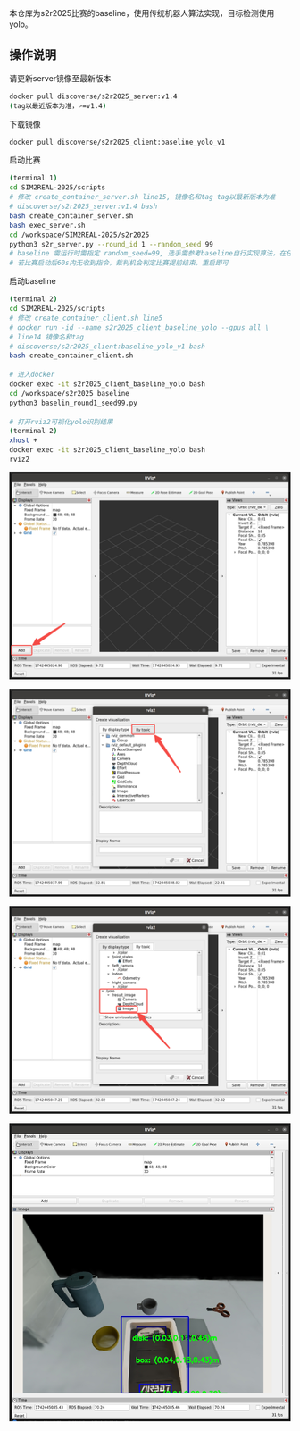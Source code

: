 本仓库为s2r2025比赛的baseline，使用传统机器人算法实现，目标检测使用yolo。

## 操作说明

请更新server镜像至最新版本

```bash
docker pull discoverse/s2r2025_server:v1.4
(tag以最近版本为准，>=v1.4)
```

下载镜像

```bash
docker pull discoverse/s2r2025_client:baseline_yolo_v1
```

启动比赛

```bash
(terminal 1)
cd SIM2REAL-2025/scripts
# 修改 create_container_server.sh line15, 镜像名和tag tag以最新版本为准
# discoverse/s2r2025_server:v1.4 bash
bash create_container_server.sh
bash exec_server.sh
cd /workspace/SIM2REAL-2025/s2r2025
python3 s2r_server.py --round_id 1 --random_seed 99
# baseline 需运行时需指定 random_seed=99, 选手需参考baseline自行实现算法，在任意random_seed下完成任务
# 若比赛启动后60s内无收到指令，裁判机会判定比赛提前结束，重启即可
```

启动baseline

```bash
(terminal 2)
cd SIM2REAL-2025/scripts
# 修改 create_container_client.sh line5
# docker run -id --name s2r2025_client_baseline_yolo --gpus all \
# line14 镜像名和tag
# discoverse/s2r2025_client:baseline_yolo_v1 bash
bash create_container_client.sh

# 进入docker
docker exec -it s2r2025_client_baseline_yolo bash
cd /workspace/s2r2025_baseline
python3 baselin_round1_seed99.py

# 打开rviz2可视化yolo识别结果
(terminal 2)
xhost +
docker exec -it s2r2025_client_baseline_yolo bash
rviz2
```

![image-20250320141022598](./baseline_yolo_assets/image-20250320141022598.png)

![image-20250320141042656](./baseline_yolo_assets/image-20250320141042656.png)

![image-20250320141105976](./baseline_yolo_assets/image-20250320141105976.png)

![img_v3_02ki_7fb7defa-fe08-4f9d-b64d-ad80937c788g](./baseline_yolo_assets/img_v3_02ki_7fb7defa-fe08-4f9d-b64d-ad80937c788g.jpg)
